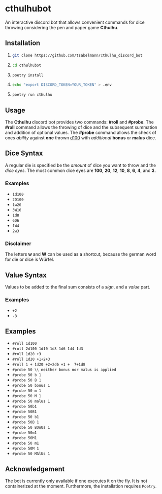 # cthulhubot
An interactive discord bot that allows convenient commands for dice throwing considering the pen and paper game **Cthulhu**.

## Installation

1. ```bash
   git clone https://github.com/tsabelmann/cthulhu_discord_bot
   ```
2. ```bash
   cd cthulhubot
   ```
3. ```bash
   poetry install
   ```
4. ```bash
   echo "export DISCORD_TOKEN=YOUR_TOKEN" > .env
   ```
5. ```bash
   poetry run cthulhu
   ```

## Usage
The **Cthulhu** discord bot provides two commands: **#roll** and **#probe**. The **#roll** command allows the throwing of dice and the subsequent summation and addition of optional values. The **#probe** command allows the check of ones *ability* against **one** thrown <u>d100</u> with *additional* **bonus** or **malus** dice.

## Dice Syntax

A regular die is specified be the *amount* of dice you want to throw and the *dice eyes*. The most common dice eyes are **100**, **20**, **12**, **10**, **8**, **6**, **4**, and **3**.

### Examples

- `1d100`
- `2D100`
- `1w20`
- `3W10`
- `1d8`
- `6D6`
- `1W4`
- `2w3`

### Disclaimer
The letters **w** and **W** can be used as a shortcut, because the german word for die or dice is Würfel.

## Value Syntax

Values to be added to the final sum consists of a *sign*, and a *value* part.

### Examples

- `+2`
- `-3`

## Examples

- `#roll 1d100`
- `#roll 2d100 1d10 1d8 1d6 1d4 1d3`
- `#roll 1d20 +3`
- `#roll 1d20 +1+2+3`
- `#roll 1 + 1d20 +2+2d6 +1 +  7+1d8`
- `#probe 50 \\ neither bonus nor malus is applied`
- `#probe 50 b 1`
- `#probe 50 B 1`
- `#probe 50 bonus 1`
- `#probe 50 m 1`
- `#probe 50 M 1`
- `#probe 50 malus 1`
- `#probe 50b1`
- `#probe 50B1`
- `#probe 50 b1`
- `#probe 50B 1`
- `#probe 50 BOnUs 1`
- `#probe 50m1`
- `#probe 50M1`
- `#probe 50 m1`
- `#probe 50M 1`
- `#probe 50 MAlUs 1`

## Acknowledgement

The bot is currently only available if one executes it on the fly. It is not containerized at the moment. Furthermore, the installation requires `Poetry`.